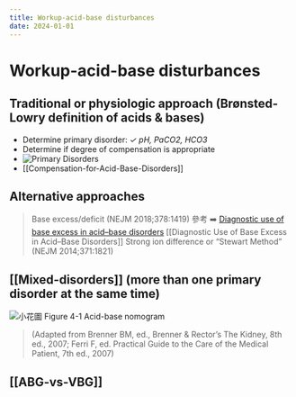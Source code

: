 ```yaml
---
title: Workup-acid-base disturbances
date: 2024-01-01
---
```


# Workup-acid-base disturbances

## Traditional or physiologic approach (Brønsted-Lowry definition of acids & bases)

- Determine primary disorder: _✓ pH, PaCO2, HCO3_
- Determine if degree of compensation is appropriate
- ![Primary Disorders](https://i.imgur.com/oWDN49i.png)
- [[Compensation-for-Acid-Base-Disorders]]

## Alternative approaches

> Base excess/deficit (NEJM 2018;378:1419)
> 參考 ➡️ [Diagnostic use of base excess in acid–base disorders](https://www.nejm.org/doi/full/10.1056/NEJMra1711860)
> [[Diagnostic Use of Base Excess in Acid–Base Disorders]]
> Strong ion difference or “Stewart Method” (NEJM 2014;371:1821)

## [[Mixed-disorders]] (more than one primary disorder at the same time)

![小花圖 Figure 4-1 Acid-base nomogram](https://i.imgur.com/6eub72h.png)

> (Adapted from Brenner BM, ed., Brenner & Rector’s The Kidney, 8th ed., 2007; Ferri F, ed. Practical Guide to the Care of the Medical Patient, 7th ed., 2007)

## [[ABG-vs-VBG]]
